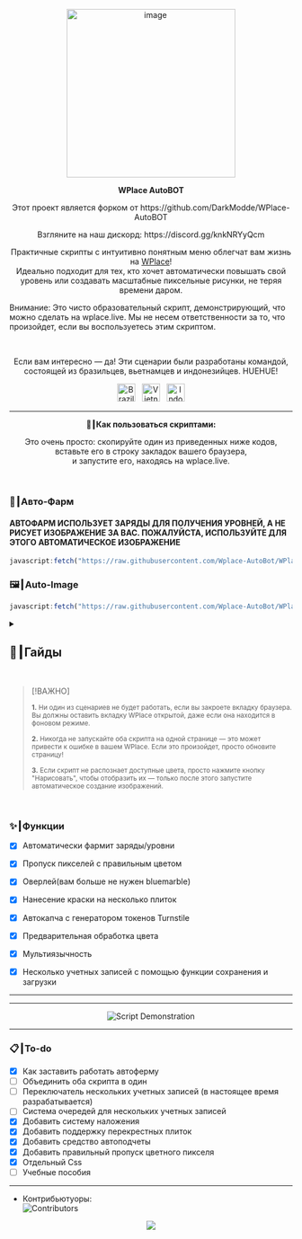 <p align="center">
  <img width="300" height="300" alt="image" src="https://github.com/user-attachments/assets/92c38d55-37ef-4e88-bf24-9dba693fa0ab" />
</p>

<p align="center"><strong>WPlace AutoBOT</strong></p>
<p align="center">
Этот проект является форком от https://github.com/DarkModde/WPlace-AutoBOT
</p>
<p align="center">
  Взгляните на наш дискорд: https://discord.gg/knkNRYyQcm
</p>
<p align="center">
  Практичные скрипты с интуитивно понятным меню облегчат вам жизнь на <a href="https://wplace.live" target="_blank">WPlace</a>!<br>
  Идеально подходит для тех, кто хочет автоматически повышать свой уровень или создавать масштабные пиксельные рисунки, не теряя времени даром.
  
  Внимание: Это чисто образовательный скрипт, демонстрирующий, что можно сделать на wplace.live. Мы не несем ответственности за то, что произойдет, если вы воспользуетесь этим скриптом.
</p>

<br>

<p align="center">
  Если вам интересно — да! Эти сценарии были разработаны командой, состоящей из бразильцев, вьетнамцев и индонезийцев. HUEHUE!</strong></sub>
  <p align="center">
  <img src="https://cdn.jsdelivr.net/gh/hjnilsson/country-flags/svg/br.svg" alt="Brazil" width="32"/>
  &nbsp;
  <img src="https://cdn.jsdelivr.net/gh/hjnilsson/country-flags/svg/vn.svg" alt="Vietnam" width="32"/>
  &nbsp;
  <img src="https://cdn.jsdelivr.net/gh/hjnilsson/country-flags/svg/id.svg" alt="Indonesia" width="32"/>
</p>
</p>

---

<p align="center"><strong>🚀┃Как пользоваться скриптами:</strong></p>

<p align="center">
  Это очень просто: скопируйте один из приведенных ниже кодов, вставьте его в строку закладок вашего браузера,<br>
  и запустите его, находясь на wplace.live.
</p>

<br>

### 🎯┃Авто-Фарм
#### АВТОФАРМ ИСПОЛЬЗУЕТ ЗАРЯДЫ ДЛЯ ПОЛУЧЕНИЯ УРОВНЕЙ, А НЕ РИСУЕТ ИЗОБРАЖЕНИЕ ЗА ВАС. ПОЖАЛУЙСТА, ИСПОЛЬЗУЙТЕ ДЛЯ ЭТОГО АВТОМАТИЧЕСКОЕ ИЗОБРАЖЕНИЕ
```js
javascript:fetch("https://raw.githubusercontent.com/Wplace-AutoBot/WPlace-AutoBOT/refs/heads/main/Auto-Farm.js").then(t=>t.text()).then(eval);
```

### 🖼️┃Auto-Image

```js
javascript:fetch("https://raw.githubusercontent.com/Wplace-AutoBot/WPlace-AutoBOT/refs/heads/main/Auto-Image.js").then(t=>t.text()).then(eval);
```

<details>
  <summary><h2>📖┃Гайды</h2></summary>

---

![Часть 1](https://i.imgur.com/yneG5if.png)

---

![Часть 2](https://i.imgur.com/ZRpU0wZ.png)

---

![Часть 3](https://i.imgur.com/lfjfcEw.png)

</details>


<br>

> [!ВАЖНО]
> <p><sub><strong>1.</strong> Ни один из сценариев не будет работать, если вы закроете вкладку браузера. Вы должны оставить вкладку WPlace открытой, даже если она находится в фоновом режиме.</sub></p>
> <p><sub><strong>2.</strong> Никогда не запускайте оба скрипта на одной странице — это может привести к ошибке в вашем WPlace. Если это произойдет, просто обновите страницу!</sub></p>
> <p><sub><strong>3.</strong> Если скрипт не распознает доступные цвета, просто нажмите кнопку "Нарисовать", чтобы отобразить их — только после этого запустите автоматическое создание изображений.</sub></p>

<br>

### ✨┃Функции

- [x] Автоматически фармит заряды/уровни
- [x] Пропуск пикселей с правильным цветом
- [x] Оверлей(вам больше не нужен bluemarble)
- [x] Нанесение краски на несколько плиток
- [x] Автокапча с генератором токенов Turnstile
- [x] Предварительная обработка цвета
- [x] Мультиязычность
- [x] Несколько учетных записей с помощью функции сохранения и загрузки


---


---

<p align="center">
  <img src="https://i.imgur.com/lyNQUsY.png" alt="Script Demonstration"/>
</p>

---

### 📋┃To-do

- [x] Как заставить работать автоферму
- [ ] Объединить оба скрипта в один
- [ ] Переключатель нескольких учетных записей (в настоящее время разрабатывается)
- [ ] Система очередей для нескольких учетных записей
- [x] Добавить систему наложения
- [x] Добавить поддержку перекрестных плиток
- [x] Добавить средство автоподчеты
- [x] Добавить правильный пропуск цветного пикселя
- [x] Отдельный Css
- [ ] Учебные пособия

---

- Контрибьютуоры:  
  <img src="https://contrib.rocks/image?repo=Wplace-AutoBot/WPlace-AutoBOT" alt="Contributors" />


<p align="center">
  <a href="#"><img src="https://komarev.com/ghpvc/?username=WPlace-AutoBOT&style=for-the-badge&label=Views:&color=gray"/></a>
</p>
